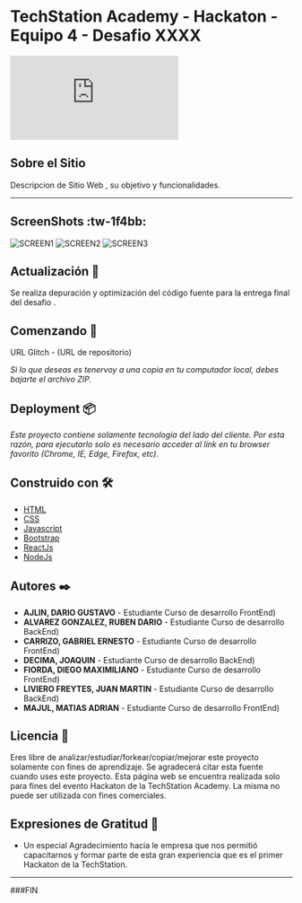 # TechStation Academy - Hackaton - Equipo 4 - Desafio XXXX



![HACKATON](https://fv9-4.failiem.lv/thumb_show.php?i=tndpnd7mv&view)

## Sobre el Sitio
Descripcion de Sitio Web , su objetivo y funcionalidades. 

---

## ScreenShots :tw-1f4bb:

![SCREEN1](URL)
![SCREEN2](URL)
![SCREEN3](URL)




## Actualización 💪
Se realiza depuración y optimización del código fuente para la entrega final del desafio .


## Comenzando 🚀

URL Glitch - (URL de repositorio)

_Si lo que deseas es tenervoy a  una copia en tu computador local, debes bajarte el archivo ZIP._


## Deployment 📦

_Este proyecto contiene solamente tecnología del lado del cliente. Por esta razón, para ejecutarlo solo es necesario acceder al link en tu browser favorito (Chrome, IE, Edge, Firefox, etc)._


## Construido con 🛠️

* [HTML](https://developer.mozilla.org/es/docs/Web/HTML)
* [CSS](https://developer.mozilla.org/es/docs/Web/CSS)
* [Javascript](https://developer.mozilla.org/es/docs/Web/JavaScript)
* [Bootstrap](https://getbootstrap.com/)
* [ReactJs](https://es.reactjs.org/)
* [NodeJs](https://nodejs.org/es/)



## Autores ✒️

* **AJLIN, DARIO GUSTAVO** - Estudiante Curso de desarrollo FrontEnd)
* **ALVAREZ GONZALEZ, RUBEN DARIO** - Estudiante Curso de desarrollo BackEnd)
* **CARRIZO, GABRIEL ERNESTO** - Estudiante Curso de desarrollo FrontEnd)
* **DECIMA, JOAQUIN** - Estudiante Curso de desarrollo BackEnd)
* **FIORDA, DIEGO MAXIMILIANO** - Estudiante Curso de desarrollo FrontEnd)
* **LIVIERO FREYTES, JUAN MARTIN** - Estudiante Curso de desarrollo BackEnd) 
* **MAJUL, MATIAS ADRIAN** - Estudiante Curso de desarrollo FrontEnd)


## Licencia 📄

Eres libre de analizar/estudiar/forkear/copiar/mejorar este proyecto solamente con fines de aprendizaje. Se agradecerá citar esta fuente cuando uses este proyecto.
Esta página web se encuentra realizada solo para fines del evento Hackaton de la TechStation Academy. 
La misma no puede ser utilizada con fines comerciales.

## Expresiones de Gratitud 🎁

* Un especial Agradecimiento hacia le empresa que nos permitió capacitarnos y formar parte de esta gran experiencia que es el primer Hackaton de la TechStation.


---


###FIN
